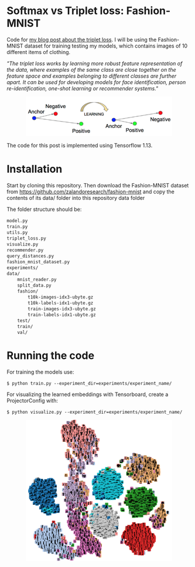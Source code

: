 # Softmax vs Triplet loss: Fashion-MNIST

Code for [my blog post about the triplet loss](https://d3rezz.github.io/2019/07/11/triplet-loss.html). I will be using the Fashion-MNIST dataset for training testing my models, which contains images of 10 different items of clothing.

*"The triplet loss works by learning more robust feature representation of the data, where examples of the same class are close together on the feature space and examples belonging to different classes are further apart. It can be used for developing models for face identification, person re-identification, one-shot learning or recommender systems."*

<div align="center">
	<img src="triplet.png" width="400px" />
</div>


The code for this post is implemented using Tensorflow 1.13.

# Installation
Start by cloning this repository. Then download the Fashion-MNIST dataset from https://github.com/zalandoresearch/fashion-mnist and copy the contents of its data/ folder into this repository data folder

The folder structure should be:

```
model.py
train.py
utils.py
triplet_loss.py
visualize.py
recommender.py
query_distances.py
fashion_mnist_dataset.py
experiments/
data/
    mnist_reader.py
    split_data.py
    fashion/
        t10k-images-idx3-ubyte.gz
        t10k-labels-idx1-ubyte.gz
        train-images-idx3-ubyte.gz
        train-labels-idx1-ubyte.gz
    test/
    train/
    val/
```

# Running the code
For training the models use:

```
$ python train.py --experiment_dir=experiments/experiment_name/
```

For visualizing the learned embeddings with Tensorboard, create a ProjectorConfig with:
```
$ python visualize.py --experiment_dir=experiments/experiment_name/
```



<div align="center">
	<img src="batchall_tsne.png" width="400px" />
</div>
